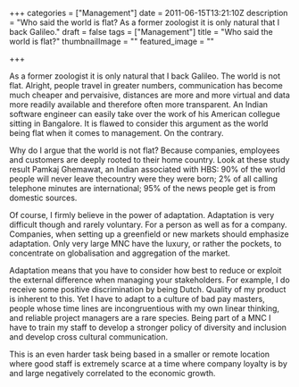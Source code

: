+++
categories = ["Management"]
date = 2011-06-15T13:21:10Z
description = "Who said the world is flat? As a former zoologist it is only natural that I back Galileo."
draft = false
tags = ["Management"]
title = "Who said the world is flat?"
thumbnailImage = ""
featured_image = ""

+++


As a former zoologist it is only natural that I back Galileo. The world is not flat. Alright, people travel in greater numbers, communication has become much cheaper and pervaisive, distances are more and more virtual and data more readily available and therefore often more transparent. An Indian software engineer can easily take over the work of his American collegue sitting in Bangalore. It is flawed to consider this argument as the world being flat when it comes to management. On the contrary.

Why do I argue that the world is not flat? Because companies, employees and customers are deeply rooted to their home country. Look at these study result Pamkaj Ghemawat, an Indian associated with HBS: 90% of the world people will never leave thecountry were they were born; 2% of all calling telephone minutes are international; 95% of the news people get is from domestic sources.

Of course, I firmly believe in the power of adaptation. Adaptation is very difficult though and rarely voluntary. For a person as well as for a company. Companies, when setting up a greenfield or new markets should emphasize adaptation. Only very large MNC have the luxury, or rather the pockets, to concentrate on globalisation and aggregation of the market.

Adaptation means that you have to consider how best to reduce or exploit the external difference when managing your stakeholders. For example, I do receive some positive discrimination by being Dutch. Quality of my product is inherent to this. Yet I have to adapt to a culture of bad pay masters, people whose time lines are incongruentious with my own linear thinking, and reliable project managers are a rare species. Being part of a MNC I have to train my staff to develop a stronger policy of diversity and inclusion and develop cross cultural communication.

This is an even harder task being based in a smaller or remote location where good staff is extremely scarce at a time where company loyalty is by and large negatively correlated to the economic growth.

